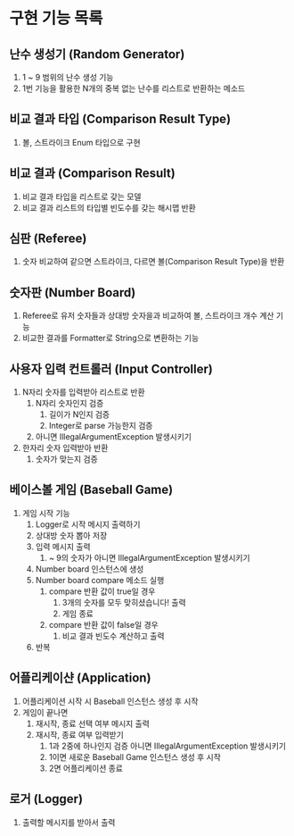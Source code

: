 # 구현 기능 목록

## 난수 생성기 (Random Generator)
1. 1 ~ 9 범위의 난수 생성 기능
2. 1번 기능을 활용한 N개의 중복 없는 난수를 리스트로 반환하는 메소드

## 비교 결과 타입 (Comparison Result Type)
1. 볼, 스트라이크 Enum 타입으로 구현

## 비교 결과 (Comparison Result)
1. 비교 결과 타입을 리스트로 갖는 모델
2. 비교 결과 리스트의 타입별 빈도수를 갖는 해시맵 반환

## 심판 (Referee)
1. 숫자 비교하여 같으면 스트라이크, 다르면 볼(Comparison Result Type)을 반환

## 숫자판 (Number Board)
1. Referee로 유저 숫자들과 상대방 숫자을과 비교하여 볼, 스트라이크 개수 계산 기능
2. 비교한 결과를 Formatter로 String으로 변환하는 기능

## 사용자 입력 컨트롤러 (Input Controller)
1. N자리 숫자를 입력받아 리스트로 반환
   1. N자리 숫자인지 검증
      1. 길이가 N인지 검증
      2. Integer로 parse 가능한지 검증
   2. 아니면 IllegalArgumentException 발생시키기
2. 한자리 숫자 입력받아 반환
   1. 숫자가 맞는지 검증


## 베이스볼 게임 (Baseball Game)
1. 게임 시작 기능
   1. Logger로 시작 메시지 출력하기
   2. 상대방 숫자 뽑아 저장
   3. 입력 메시지 출력
      1. ~ 9의 숫자가 아니면 IllegalArgumentException 발생시키기
   4. Number board 인스턴스에 생성
   5. Number board compare 메소드 실행
      1. compare 반환 값이 true일 경우
         1. 3개의 숫자를 모두 맞히셨습니다! 출력
         2. 게임 종료
      2. compare 반환 값이 false일 경우
         1. 비교 결과 빈도수 계산하고 출력
   6. 반복

## 어플리케이샨 (Application)
1. 어플리케이션 시작 시 Baseball 인스턴스 생성 후 시작
1. 게임이 끝나면
   1. 재시작, 종료 선택 여부 메시지 출력
   2. 재시작, 종료 여부 입력받기
      1. 1과 2중에 하나인지 검증 아니면 IllegalArgumentException 발생시키기
      2. 1이면 새로운 Baseball Game 인스턴스 생성 후 시작
      3. 2면 어플리케이션 종료

## 로거 (Logger)
1. 출력할 메시지를 받아서 출력